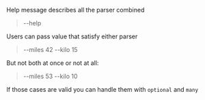 Help message describes all the parser combined
> --help

Users can pass value that satisfy either parser

> --miles 42
> --kilo 15

But not both at once or not at all:

> --miles 53 --kilo 10
>

If those cases are valid you can handle them with `optional` and `many`
